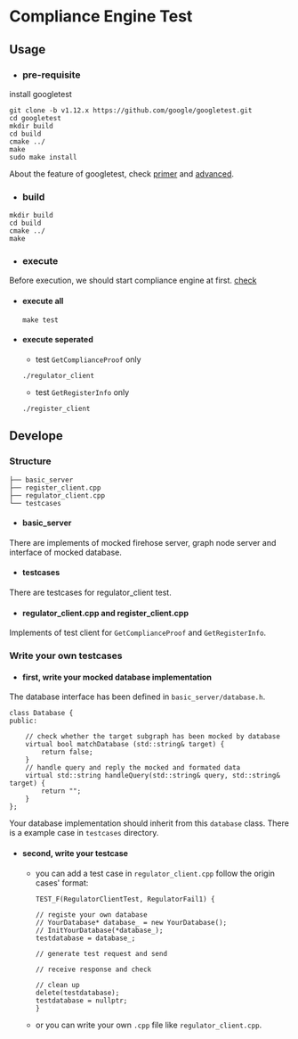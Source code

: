 # Compliance Engine Test

## Usage

+ ### pre-requisite

install googletest 

```
git clone -b v1.12.x https://github.com/google/googletest.git
cd googletest
mkdir build
cd build
cmake ../
make
sudo make install
```

About the feature of googletest, check [primer](http://google.github.io/googletest/primer.html) and [advanced](http://google.github.io/googletest/advanced.html).

+ ### build

```
mkdir build
cd build
cmake ../
make
```

+ ### execute

Before execution, we should start compliance engine at first. [check](../README.md)

+ #### execute all
    ```
    make test
    ```

+ #### execute seperated
    + test `GetComplianceProof` only
    ```
    ./regulator_client
    ``` 
    + test `GetRegisterInfo` only
    ```
    ./register_client
    ```

## Develope

### Structure
```
├── basic_server
├── register_client.cpp
├── regulator_client.cpp
└── testcases
```

+ #### basic_server

There are implements of mocked firehose server, graph node server and interface of mocked database.

+ #### testcases

There are testcases for regulator_client test.

+ #### regulator_client.cpp and register_client.cpp

Implements of test client for `GetComplianceProof` and `GetRegisterInfo`.

### Write your own testcases

+ #### first, write your mocked database implementation

The database interface has been defined in `basic_server/database.h`. 

```
class Database {
public:

    // check whether the target subgraph has been mocked by database
    virtual bool matchDatabase (std::string& target) {
        return false;
    }
    // handle query and reply the mocked and formated data 
    virtual std::string handleQuery(std::string& query, std::string& target) {
        return "";
    }
};
```

Your database implementation should inherit from this `database` class. There is a example case in `testcases` directory.

+ #### second, write your testcase

    + you can add a test case in `regulator_client.cpp` follow the origin cases' format:
        ```
        TEST_F(RegulatorClientTest, RegulatorFail1) {

        // registe your own database
        // YourDatabase* database_ = new YourDatabase();
        // InitYourDatabase(*database_);
        testdatabase = database_;

        // generate test request and send

        // receive response and check

        // clean up
        delete(testdatabase);
        testdatabase = nullptr;
        }
        ```
    
    + or you can write your own `.cpp` file like `regulator_client.cpp`.



 